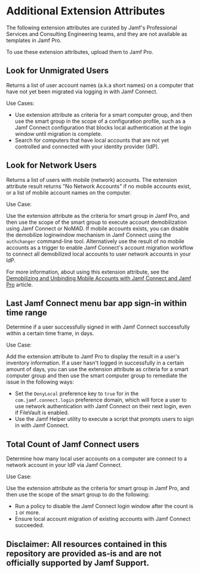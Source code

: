 # Additional Extension Attributes

The following extension attributes are curated by Jamf's Professional Services and Consulting Engineering teams, and they are not available as templates in Jamf Pro.

To use these extension attributes, upload them to Jamf Pro.

## Look for Unmigrated Users

Returns a list of user account names (a.k.a short names) on a computer that have not yet been migrated via logging in with Jamf Connect.

Use Cases:

- Use extension attribute as criteria for a smart computer group, and then use the smart group in the scope of a configuration profile, such as a Jamf Connect configuration that blocks local authentication at the login window until migration is complete.
- Search for computers that have local accounts that are not yet controlled and connected with your identity provider (IdP).

## Look for Network Users

Returns a list of users with mobile (network) accounts. The extension attribute result returns "No Network Accounts" if no mobile accounts exist, or a list of mobile account names on the computer.

Use Case:

Use the extension attribute as the criteria for smart group in Jamf Pro, and then use the scope of the smart group to execute account demobilization using Jamf Connect or NoMAD. If mobile accounts exists, you can disable the demobilize loginwindow mechanism in Jamf Connect using the `authchanger` command-line tool. Alternatively use the result of no mobile accounts as a trigger to enable Jamf Connect's account migration workflow to connect all demobilized local accounts to user network accounts in your IdP.

For more information, about using this extension attribute, see the [Demobilizing and Unbinding Mobile Accounts with Jamf Connect and Jamf Pro](https://docs.jamf.com/technical-articles/Demobilizing_and_Unbinding_Mobile_Accounts_with_Jamf_Connect_and_Jamf_Pro.html) article.

## Last Jamf Connect menu bar app sign-in within time range

Determine if a user successfully signed in with Jamf Connect successfully within a certain time frame, in days.

Use Case:

Add the extension attribute to Jamf Pro to display the result in a user's inventory information. If a user hasn't logged in successfully in a certain amount of days, you can use the extension attribute as criteria for a smart computer group and then use the smart computer group to remediate the issue in the following ways:

- Set the `DenyLocal` preference key to `true` for in the `com.jamf.connect.login` preference domain, which will force a user to use network authentication with Jamf Connect on their next login, even if FileVault is enabled.
- Use the Jamf Helper utility to execute a script that prompts users to sign in with Jamf Connect.

## Total Count of Jamf Connect users

Determine how many local user accounts on a computer are connect to a network account in your IdP via Jamf Connect.

Use Case:

Use the extension attribute as the criteria for smart group in Jamf Pro, and then use the scope of the smart group to do the following:

- Run a policy to disable the Jamf Connect login window after the count is `1` or more.
- Ensure local account migration of existing accounts with Jamf Connect succeeded.

## Disclaimer: All resources contained in this repository are provided as-is and are not officially supported by Jamf Support.
